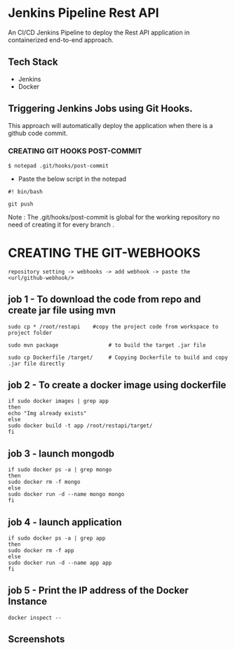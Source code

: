 # Jenkins Pipeline Rest API

An CI/CD Jenkins Pipeline to deploy the Rest API application in containerized end-to-end approach.

## Tech Stack

* Jenkins
* Docker

## Triggering Jenkins Jobs using Git Hooks.

This approach will automatically deploy the application when there is a github code commit.


### CREATING GIT HOOKS POST-COMMIT  
 
 ```
$ notepad .git/hooks/post-commit
``` 

* Paste the below script in the notepad

```
#! bin/bash

git push
```
Note : The .git/hooks/post-commit is global for the working repository no need of creating it for every branch . 
 
# CREATING THE GIT-WEBHOOKS
 
 ```
 repository setting -> webhooks -> add webhook -> paste the <url/github-webhook/>
 ```
## job 1 -  To download the code from repo and create jar file using mvn 
```
sudo cp * /root/restapi    #copy the project code from workspace to project folder

sudo mvn package                # to build the target .jar file

sudo cp Dockerfile /target/     # Copying Dockerfile to build and copy .jar file directly

```

## job 2 - To create a docker image using dockerfile
```
if sudo docker images | grep app
then
echo "Img already exists"
else
sudo docker build -t app /root/restapi/target/
fi
```
## job 3 -  launch mongodb
```
if sudo docker ps -a | grep mongo
then
sudo docker rm -f mongo
else
sudo docker run -d --name mongo mongo
fi
```
## job 4 - launch application
```
if sudo docker ps -a | grep app
then
sudo docker rm -f app
else
sudo docker run -d --name app app
fi
```
## job 5 - Print the IP address of the Docker Instance
```
docker inspect -- 
```

## Screenshots
